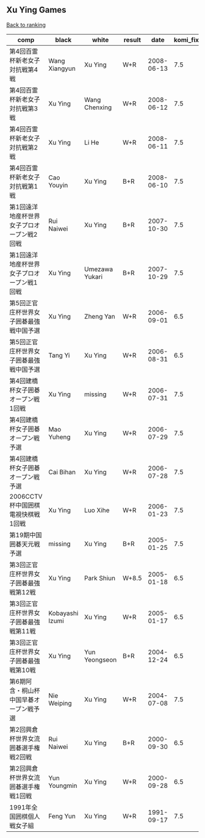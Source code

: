 ## Xu Ying Games

[Back to ranking](index.md)




| **comp** | **black** | **white** | **result** | **date** | **komi_fixed** | **kifu** | 
| --- | --- | --- | --- | --- | --- | --- |
| 第4回百霊杯新老女子対抗戦第4戦 | Wang Xiangyun | Xu Ying | W+R | 2008-06-13 | 7.5 | [Kifu](https://kifudepot.net/kifucontents.php?id=%2Fpvu08lSzVZCc9vEJFkNwg%3D%3D) | 
| 第4回百霊杯新老女子対抗戦第3戦 | Xu Ying | Wang Chenxing | W+R | 2008-06-12 | 7.5 | [Kifu](https://kifudepot.net/kifucontents.php?id=bzobhyWN%2FFZGj3ZV7aop8g%3D%3D) | 
| 第4回百霊杯新老女子対抗戦第2戦 | Xu Ying | Li He | W+R | 2008-06-11 | 7.5 | [Kifu](https://kifudepot.net/kifucontents.php?id=O97P7ENkl6rGtyN%2FcY2xSg%3D%3D) | 
| 第4回百霊杯新老女子対抗戦第1戦 | Cao Youyin | Xu Ying | B+R | 2008-06-10 | 7.5 | [Kifu](https://kifudepot.net/kifucontents.php?id=yG2vWyc31obIx7QIDVpJzw%3D%3D) | 
| 第1回遠洋地産杯世界女子プロオープン戦2回戦 | Rui Naiwei | Xu Ying | B+R | 2007-10-30 | 7.5 | [Kifu](https://kifudepot.net/kifucontents.php?id=U9s5ZC7nmUxhJZl2eDMfog%3D%3D) | 
| 第1回遠洋地産杯世界女子プロオープン戦1回戦 | Xu Ying | Umezawa Yukari | B+R | 2007-10-29 | 7.5 | [Kifu](https://kifudepot.net/kifucontents.php?id=oPO00yrtXX%2FWYrGa%2BdN1CA%3D%3D) | 
| 第5回正官庄杯世界女子囲碁最強戦中国予選 | Xu Ying | Zheng Yan | W+R | 2006-09-01 | 6.5 | [Kifu](https://kifudepot.net/kifucontents.php?id=CrxSGfbnOsKVklFchcgnKA%3D%3D) | 
| 第5回正官庄杯世界女子囲碁最強戦中国予選 | Tang Yi | Xu Ying | W+R | 2006-08-31 | 6.5 | [Kifu](https://kifudepot.net/kifucontents.php?id=5%2BiRFch9uu9T5EF1IvTO1w%3D%3D) | 
| 第4回建橋杯女子囲碁オープン戦1回戦 | Xu Ying | missing | W+R | 2006-07-31 | 7.5 | [Kifu](https://kifudepot.net/kifucontents.php?id=OJQ3Q7JeMFqX0hgGMG1W8Q%3D%3D) | 
| 第4回建橋杯女子囲碁オープン戦予選 | Mao Yuheng | Xu Ying | W+R | 2006-07-29 | 7.5 | [Kifu](https://kifudepot.net/kifucontents.php?id=Iw8Z0oLycACKDU7J5qaGDA%3D%3D) | 
| 第4回建橋杯女子囲碁オープン戦予選 | Cai Bihan | Xu Ying | W+R | 2006-07-28 | 7.5 | [Kifu](https://kifudepot.net/kifucontents.php?id=a14VZqQ45oxc%2BL7bhhcW0Q%3D%3D) | 
| 2006CCTV杯中国囲棋電視快棋戦1回戦 | Xu Ying | Luo Xihe | W+R | 2006-01-23 | 7.5 | [Kifu](https://kifudepot.net/kifucontents.php?id=ABaanZHiQ3jLBwBWcqkSJw%3D%3D) | 
| 第19期中国囲碁天元戦予選 | missing | Xu Ying | B+R | 2005-01-25 | 7.5 | [Kifu](https://kifudepot.net/kifucontents.php?id=aJEJkV%2F1p%2FXQ13b1oYXUMA%3D%3D) | 
| 第3回正官庄杯世界女子囲碁最強戦第12戦 | Xu Ying | Park Shiun | W+8.5 | 2005-01-18 | 6.5 | [Kifu](https://kifudepot.net/kifucontents.php?id=YEel47QxDB3GI2HtLgq1%2Fw%3D%3D) | 
| 第3回正官庄杯世界女子囲碁最強戦第11戦 | Kobayashi Izumi | Xu Ying | W+R | 2005-01-17 | 6.5 | [Kifu](https://kifudepot.net/kifucontents.php?id=LDdpA1J4n0Kr0cRrkllKrw%3D%3D) | 
| 第3回正官庄杯世界女子囲碁最強戦第10戦 | Xu Ying | Yun Yeongseon | B+R | 2004-12-24 | 6.5 | [Kifu](https://kifudepot.net/kifucontents.php?id=aGJ8EfN%2FB3Zy%2Fc95955fFw%3D%3D) | 
| 第6期阿含・桐山杯中国早碁オープン戦予選 | Nie Weiping | Xu Ying | W+R | 2004-07-08 | 7.5 | [Kifu](https://kifudepot.net/kifucontents.php?id=EhQiM8kJiBkz6Sj9gDErog%3D%3D) | 
| 第2回興倉杯世界女流囲碁選手権戦2回戦 | Rui Naiwei | Xu Ying | B+R | 2000-09-30 | 6.5 | [Kifu](https://kifudepot.net/kifucontents.php?id=Eb50lwM6KeWYTeBGUEqD8Q%3D%3D) | 
| 第2回興倉杯世界女流囲碁選手権戦1回戦 | Yun Youngmin | Xu Ying | W+R | 2000-09-28 | 6.5 | [Kifu](https://kifudepot.net/kifucontents.php?id=NjoN4jb4eyw%2BuyiXDwErAg%3D%3D) | 
| 1991年全国囲棋個人戦女子組 | Feng Yun | Xu Ying | W+R | 1991-09-17 | 7.5 | [Kifu](https://kifudepot.net/kifucontents.php?id=ev1vVa6aNH5kO2ELqKamNA%3D%3D) |




